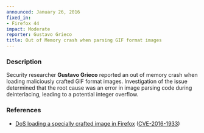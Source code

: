 ```yaml
---
announced: January 26, 2016
fixed_in:
- Firefox 44
impact: Moderate
reporter: Gustavo Grieco
title: Out of Memory crash when parsing GIF format images
---
```


<h3>Description</h3>

<p>Security researcher <strong>Gustavo Grieco</strong> reported an out of memory crash
when loading maliciously crafted GIF format images. Investigation of the issue determined
that the root cause was an error in image parsing code during deinterlacing, leading to a
potential integer overflow.
</p>

<h3>References</h3>

<ul>
  <li><a href="https://bugzilla.mozilla.org/show_bug.cgi?id=1231761">
       DoS loading a specially crafted image in Firefox</a>
(<a href="http://cve.mitre.org/cgi-bin/cvename.cgi?name=CVE-2016-1933"
class="ex-ref">CVE-2016-1933</a>)</li>
</ul>

